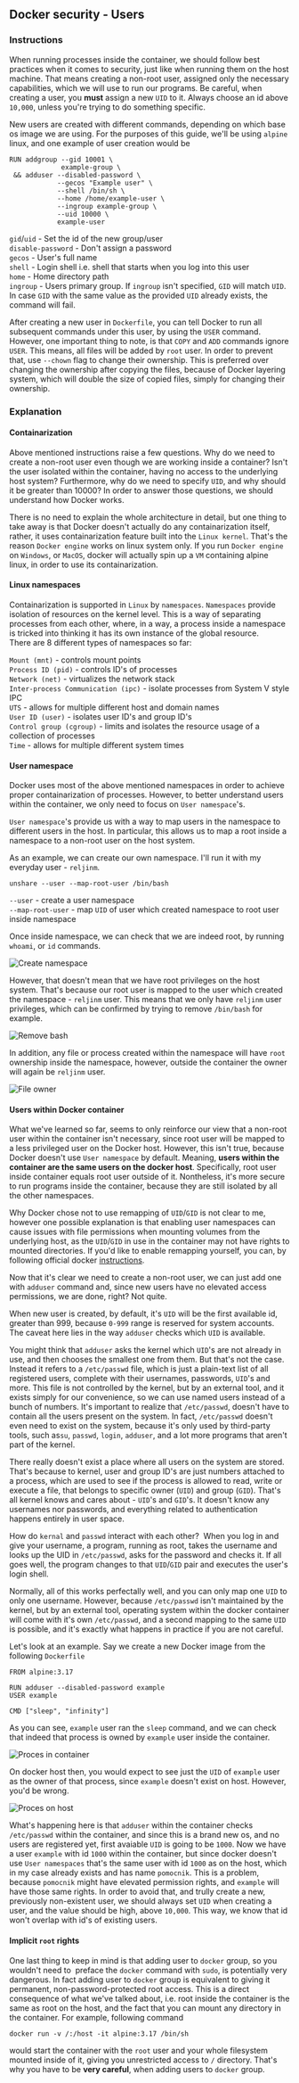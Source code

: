 ## Docker security - Users

### Instructions

When running processes inside the container, we should follow best practices when it comes to security, just like when running them on the host machine. That means creating a non-root user, assigned only the necessary capabilities, which we will use to run our programs. Be careful, when creating a user, you **must** assign a new `UID` to it. Always choose an id above `10,000`, unless you're trying to do something specific. 

New users are created with different commands, depending on which base os image we are using. For the purposes of this guide, we'll be using `alpine` linux, and one example of user creation would be
```
RUN addgroup --gid 10001 \
             example-group \
 && adduser --disabled-password \
            --gecos "Example user" \
            --shell /bin/sh \
            --home /home/example-user \
            --ingroup example-group \
            --uid 10000 \
            example-user
```

`gid`/`uid` - Set the id of the new group/user \
`disable-password` - Don't assign a password \
`gecos` - User's full name \
`shell` - Login shell i.e. shell that starts when you log into this user \
`home` - Home directory path \
`ingroup` - Users primary group. If `ingroup` isn't specified, `GID` will match `UID`. In case `GID` with the same value as the provided `UID` already exists, the command will fail.

After creating a new user in `Dockerfile`, you can tell Docker to run all subsequent commands under this user, by using the `USER` command. However, one important thing to note, is that `COPY` and `ADD` commands ignore `USER`. This means, all files will be added by `root` user. In order to prevent that, use `--chown` flag to change their ownership. This is preferred over changing the ownership after copying the files, because of Docker layering system, which will double the size of copied files, simply for changing their ownership.

### Explanation

#### Containarization

Above mentioned instructions raise a few questions. Why do we need to create a non-root user even though we are working inside a container? Isn't the user isolated within the container, having no access to the underlying host system? Furthermore, why do we need to specify `UID`, and why should it be greater than 10000? In order to answer those questions, we should understand how Docker works.

There is no need to explain the whole architecture in detail, but one thing to take away is that Docker doesn't actually do any containarization itself, rather, it uses containarization feature built into the `Linux kernel`. That's the reason `Docker engine` works on linux system only. If you run `Docker engine` on `Windows`, or `MacOS`, docker will actually spin up a `VM` containing alpine linux, in order to use its containarization.

#### Linux namespaces

Containarization is supported in `Linux` by `namespaces`. `Namespaces` provide isolation of resources on the kernel level. This is a way of separating processes from each other, where, in a way, a process inside a namespace is tricked into thinking it has its own instance of the global resource. \
There are 8 different types of namespaces so far:

`Mount (mnt)` - controls mount points \
`Process ID (pid)` - controls ID's of processes \
`Network (net)` - virtualizes the network stack \
`Inter-process Communication (ipc)` - isolate processes from System V style IPC \
`UTS` - allows for multiple different host and domain names \
`User ID (user)` - isolates user ID's and group ID's \
`Control group (cgroup)` - limits and isolates the resource usage of a collection of processes \
`Time` - allows for multiple different system times

#### User namespace

Docker uses most of the above mentioned namespaces in order to achieve proper containarization of processes. However, to better understand users within the container, we only need to focus on `User namespace`'s.

`User namespace`'s provide us with a way to map users in the namespace to different users in the host. In particular, this allows us to map a root inside a namespace to a non-root user on the host system.

As an example, we can create our own namespace. I'll run it with my everyday user - `reljinm`.
```
unshare --user --map-root-user /bin/bash
```
`--user` - create a user namespace \
`--map-root-user` - map `UID` of user which created namespace to root user inside namespace

Once inside namespace, we can check that we are indeed root, by running `whoami`, or `id` commands. 

![Create namespace](https://github.com/reljadev/docker-users/blob/master/create-namespace.png?raw=true)

However, that doesn't mean that we have root privileges on the host system. That's because our root user is mapped to the user which created the namespace - `reljinm` user. This means that we only have `reljinm` user privileges, which can be confirmed by trying to remove `/bin/bash` for example.

![Remove bash](https://github.com/reljadev/docker-users/blob/master/remove-bash.png?raw=true)

In addition, any file or process created within the namespace will have `root` ownership inside the namespace, however, outside the container the owner will again be `reljinm` user.

![File owner](https://github.com/reljadev/docker-users/blob/master/file-owner-2.png?raw=true)

#### Users within Docker container

What we've learned so far, seems to only reinforce our view that a non-root user within the container isn't necessary, since root user will be mapped to a less privileged user on the Docker host. However, this isn't true, because Docker doesn't use `User namespace` by default. Meaning, **users within the container are the same users on the docker host**. Specifically, root user inside container equals root user outside of it. Nontheless, it's more secure to run programs inside the container, because they are still isolated by all the other namespaces.

Why Docker chose not to use remapping of `UID`/`GID` is not clear to me, however one possible explanation is that enabling user namespaces can cause issues with file permissions when mounting volumes from the underlying host, as the `UID`/`GID` in use in the container may not have rights to mounted directories. If you'd like to enable remapping yourself, you can, by following official docker [instructions](https://docs.docker.com/engine/security/userns-remap/).

Now that it's clear we need to create a non-root user, we can just add one with `adduser` command and, since new users have no elevated access permissions, we are done, right? Not quite.

When new user is created, by default, it's `UID` will be the first available id, greater than 999, because `0-999` range is reserved for system accounts. The caveat here lies in the way `adduser` checks which `UID` is available.

You might think that `adduser` asks the kernel which `UID`'s are not already in use, and then chooses the smallest one from them. But that's not the case. Instead it refers to a `/etc/passwd` file, which is just a plain-text list of all registered users, complete with their usernames, passwords, `UID`'s and more. This file is not controlled by the kernel, but by an external tool, and it exists simply for our convenience, so we can use named users instead of a bunch of numbers. It's important to realize that `/etc/passwd`, doesn't have to contain all the users present on the system. In fact, `/etc/passwd` doesn't even need to exist on the system, because it's only used by third-party tools, such as`su`, `passwd`, `login`, `adduser`, and a lot more programs that aren't part of the kernel.

There really doesn't exist a place where all users on the system are stored. That's because to kernel, user and group ID's are just numbers attached to a process, which are used to see if the process is allowed to read, write or execute a file, that belongs to specific owner (`UID`) and group (`GID`). That's all kernel knows and cares about - `UID`'s and `GID`'s. It doesn't know any usernames nor passwords, and everything related to authentication happens entirely in user space.

How do `kernal` and `passwd` interact with each other?  When you log in and give your username, a program, running as root, takes the username and looks up the UID in `/etc/passwd`, asks for the password and checks it. If all goes well, the program changes to that `UID`/`GID` pair and executes the user's login shell.

Normally, all of this works perfectally well, and you can only map one `UID` to only one username. However, because `/etc/passwd` isn't maintained by the kernel, but by an external tool, operating system within the docker container will come with it's own `/etc/passwd`, and a second mapping to the same `UID` is possible, and it's exactly what happens in practice if you are not careful.

Let's look at an example. Say we create a new Docker image from the following `Dockerfile`
```
FROM alpine:3.17

RUN adduser --disabled-password example
USER example

CMD ["sleep", "infinity"]
```
As you can see, `example` user ran the `sleep` command, and we can check that indeed that process is owned by `example` user inside the container.

![Proces in container](https://github.com/reljadev/docker-users/blob/master/process-in-container-2.png?raw=true)

On docker host then, you would expect to see just the `UID` of `example` user as the owner of that process, since `example` doesn't exist on host. However, you'd be wrong.

![Proces on host](https://github.com/reljadev/docker-users/blob/master/process-on-host.png?raw=true)

What's happening here is that `adduser` within the container checks `/etc/passwd` within the container, and since this is a brand new os, and no users are registered yet, first avaiable `UID` is going to be `1000`. Now we have a user `example` with id `1000` within the container, but since docker doesn't use `User namespaces` that's the same user with id `1000` as on the host, which in my case already exists and has name `pomocnik`. This is a problem, because `pomocnik` might have elevated permission rights, and `example` will have those same rights. In order to avoid that, and trully create a new, previously non-existent user, we should always set `UID` when creating a user, and the value should be high, above `10,000`. This way, we know that id won't overlap with id's of existing users.

#### Implicit `root` rights

One last thing to keep in mind is that adding user to `docker` group, so you wouldn't need to  preface the `docker` command with `sudo`, is potentially very dangerous. In fact adding user to `docker` group is equivalent to giving it permanent, non-password-protected root access. This is a direct consequence of what we've talked about, i.e. root inside the container is the same as root on the host, and the fact that you can mount any directory in the container. For example, following command
```
docker run -v /:/host -it alpine:3.17 /bin/sh
```
would start the container with the `root` user and your whole filesystem mounted inside of it, giving you unrestricted access to `/` directory. That's why you have to be **very careful**, when adding users to `docker` group.
